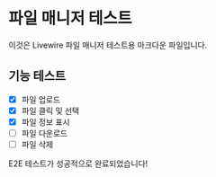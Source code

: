 # 파일 매니저 테스트

이것은 Livewire 파일 매니저 테스트용 마크다운 파일입니다.

## 기능 테스트
- [x] 파일 업로드
- [x] 파일 클릭 및 선택
- [x] 파일 정보 표시
- [ ] 파일 다운로드
- [ ] 파일 삭제

E2E 테스트가 성공적으로 완료되었습니다!